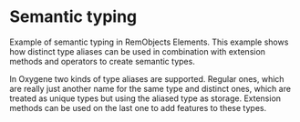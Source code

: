 # Semantic typing

Example of semantic typing in RemObjects Elements. This example shows how distinct type aliases can be used in combination with extension methods and operators to create semantic types.

In Oxygene two kinds of type aliases are supported. Regular ones, which are really just another name for the same type and distinct ones, which are treated as unique types but using the aliased type as storage. Extension methods can be used on the last one to add features to these types.
